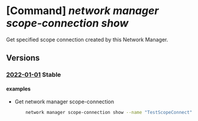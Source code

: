 # [Command] _network manager scope-connection show_

Get specified scope connection created by this Network Manager.

## Versions

### [2022-01-01](/Resources/mgmt-plane/L3N1YnNjcmlwdGlvbnMve30vcmVzb3VyY2Vncm91cHMve30vcHJvdmlkZXJzL21pY3Jvc29mdC5uZXR3b3JrL25ldHdvcmttYW5hZ2Vycy97fS9zY29wZWNvbm5lY3Rpb25zL3t9/2022-01-01.xml) **Stable**

<!-- mgmt-plane /subscriptions/{}/resourcegroups/{}/providers/microsoft.network/networkmanagers/{}/scopeconnections/{} 2022-01-01 -->

#### examples

- Get network manager scope-connection
    ```bash
        network manager scope-connection show --name "TestScopeConnect" --network-manager-name "testNetworkManager" --resource-group "rg1"
    ```
